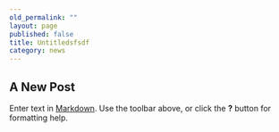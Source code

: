 ```yaml
---
old_permalink: ""
layout: page
published: false
title: Untitledsfsdf
category: news
---
```


## A New Post

Enter text in [Markdown](http://daringfireball.net/projects/markdown/). Use the toolbar above, or click the **?** button for formatting help.
